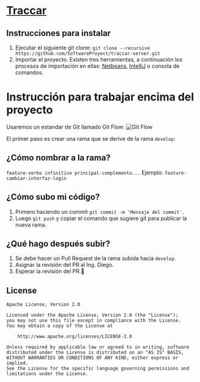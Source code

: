 # [Traccar](https://www.traccar.org)

## Instrucciones para instalar

1. Ejecutar el siguiente git clone: `git clone --recursive https://github.com/SoftwareProyect/traccar-server.git`
2. Importar el proyecto. Existen tres herramientas, a continuación los procesos de importación en ellas: [Netbeans](https://www.traccar.org/build-in-netbeans/), [IntelliJ](https://www.traccar.org/build-in-intellij-idea/) o consola de comandos.

# Instrucción para trabajar encima del proyecto
Usaremos un estandar de Git llamado Git Flow:
![Git Flow](https://3.bp.blogspot.com/-K7fGmmH0kI8/WkHMyoUy3nI/AAAAAAAACA0/oU4PdlbrD_wMY5qerk4h-Btz4eiZH5zogCLcBGAs/s640/03%2B%25282%2529.png)

El primer paso es crear una rama que se derive de la rama `develop`:

## ¿Cómo nombrar a la rama?
`feature-verbo infinitivo principal-complemento...`
Ejemplo:
`feature-cambiar-interfaz-login`

## ¿Cómo subo mi código?
1. Primero haciendo un commit `git commit -m 'Mensaje del commit'`.
2. Luego `git push` y copiar el comando que sugiere git para publicar la nueva rama.

## ¿Qué hago después subir?
1. Se debe hacer un Pull Request de la rama subida hacia `develop`.
2. Asignar la revisión del PR al Ing. Diego.
3. Esperar la revisión del PR.💪

## License

    Apache License, Version 2.0

    Licensed under the Apache License, Version 2.0 (the "License");
    you may not use this file except in compliance with the License.
    You may obtain a copy of the License at

        http://www.apache.org/licenses/LICENSE-2.0

    Unless required by applicable law or agreed to in writing, software
    distributed under the License is distributed on an "AS IS" BASIS,
    WITHOUT WARRANTIES OR CONDITIONS OF ANY KIND, either express or implied.
    See the License for the specific language governing permissions and
    limitations under the License.
